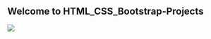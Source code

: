 ## Welcome to HTML_CSS_Bootstrap-Projects
<p align-item="center">
<img src="https://www.microtechits.com/images/courses/HTML-CSS-BOOTSTRAP-course-training-kolkata/HTML-CSS-BOOTSTRAP-course.png"
</p>
